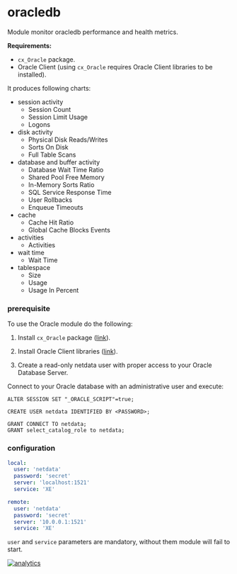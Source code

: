 # oracledb

Module monitor oracledb performance and health metrics.

**Requirements:**
 - `cx_Oracle` package.
 - Oracle Client (using `cx_Oracle` requires Oracle Client libraries to be installed).

It produces following charts:
 - session activity
   - Session Count
   - Session Limit Usage
   - Logons
 - disk activity
   - Physical Disk Reads/Writes
   - Sorts On Disk
   - Full Table Scans
 - database and buffer activity
   - Database Wait Time Ratio
   - Shared Pool Free Memory
   - In-Memory Sorts Ratio
   - SQL Service Response Time
   - User Rollbacks
   - Enqueue Timeouts
 - cache
   - Cache Hit Ratio
   - Global Cache Blocks Events
 - activities
   - Activities
 - wait time
   - Wait Time
 - tablespace
   - Size
   - Usage
   - Usage In Percent

### prerequisite

To use the Oracle module do the following:

1. Install `cx_Oracle` package ([link](https://cx-oracle.readthedocs.io/en/latest/installation.html#install-cx-oracle)).

2. Install Oracle Client libraries ([link](https://cx-oracle.readthedocs.io/en/latest/installation.html#install-oracle-client)).

3. Create a read-only netdata user with proper access to your Oracle Database Server.

Connect to your Oracle database with an administrative user and execute:

```
ALTER SESSION SET "_ORACLE_SCRIPT"=true;

CREATE USER netdata IDENTIFIED BY <PASSWORD>;

GRANT CONNECT TO netdata;
GRANT select_catalog_role to netdata;

``` 

### configuration

```yaml
local:
  user: 'netdata'
  password: 'secret'
  server: 'localhost:1521'
  service: 'XE'

remote:
  user: 'netdata'
  password: 'secret'
  server: '10.0.0.1:1521'
  service: 'XE'
```

`user` and `service` parameters are mandatory, without them module will fail to start.

[![analytics](https://www.google-analytics.com/collect?v=1&aip=1&t=pageview&_s=1&ds=github&dr=https%3A%2F%2Fgithub.com%2Fnetdata%2Fnetdata&dl=https%3A%2F%2Fmy-netdata.io%2Fgithub%2Fcollectors%2Fpython.d.plugin%2Fexample%2FREADME&_u=MAC~&cid=5792dfd7-8dc4-476b-af31-da2fdb9f93d2&tid=UA-64295674-3)]()
